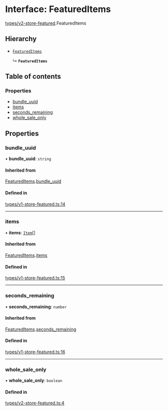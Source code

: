 # Interface: FeaturedItems

[types/v2-store-featured](../modules/types_v2_store_featured.md).FeaturedItems

## Hierarchy

- [`FeaturedItems`](types_v1_store_featured.FeaturedItems.md)

  ↳ **`FeaturedItems`**

## Table of contents

### Properties

- [bundle\_uuid](types_v2_store_featured.FeaturedItems.md#bundle_uuid)
- [items](types_v2_store_featured.FeaturedItems.md#items)
- [seconds\_remaining](types_v2_store_featured.FeaturedItems.md#seconds_remaining)
- [whole\_sale\_only](types_v2_store_featured.FeaturedItems.md#whole_sale_only)

## Properties

### bundle\_uuid

• **bundle\_uuid**: `string`

#### Inherited from

[FeaturedItems](types_v1_store_featured.FeaturedItems.md).[bundle_uuid](types_v1_store_featured.FeaturedItems.md#bundle_uuid)

#### Defined in

[types/v1-store-featured.ts:14](https://github.com/jameslinimk/unofficial-valorant-api/blob/317491a/package/src/types/v1-store-featured.ts#L14)

___

### items

• **items**: [`Item`](types_v1_store_featured.Item.md)[]

#### Inherited from

[FeaturedItems](types_v1_store_featured.FeaturedItems.md).[items](types_v1_store_featured.FeaturedItems.md#items)

#### Defined in

[types/v1-store-featured.ts:15](https://github.com/jameslinimk/unofficial-valorant-api/blob/317491a/package/src/types/v1-store-featured.ts#L15)

___

### seconds\_remaining

• **seconds\_remaining**: `number`

#### Inherited from

[FeaturedItems](types_v1_store_featured.FeaturedItems.md).[seconds_remaining](types_v1_store_featured.FeaturedItems.md#seconds_remaining)

#### Defined in

[types/v1-store-featured.ts:16](https://github.com/jameslinimk/unofficial-valorant-api/blob/317491a/package/src/types/v1-store-featured.ts#L16)

___

### whole\_sale\_only

• **whole\_sale\_only**: `boolean`

#### Defined in

[types/v2-store-featured.ts:4](https://github.com/jameslinimk/unofficial-valorant-api/blob/317491a/package/src/types/v2-store-featured.ts#L4)
